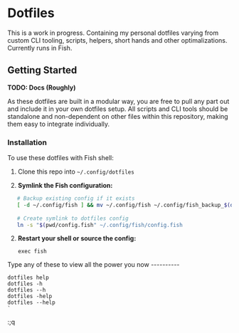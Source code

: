 # Dotfiles

This is a work in progress. Containing my  personal dotfiles varying from custom CLI tooling, scripts, helpers, short hands and other optimalizations. Currently runs in Fish.

## Getting Started

**TODO: Docs (Roughly)**

As these dotfiles are built in a modular way, you are free to pull any part out and include it in your own dotfiles setup. All scripts and CLI tools should be standalone and non-dependent on other files within this repository, making them easy to integrate individually.

### Installation

To use these dotfiles with Fish shell:

1. Clone this repo into `~/.config/dotfiles`

2. **Symlink the Fish configuration:**
  
  
```bash
   # Backup existing config if it exists
   [ -d ~/.config/fish ] && mv ~/.config/fish ~/.config/fish_backup_$(date +%Y%m%d_%H%M%S)
   
   # Create symlink to dotfiles config
   ln -s "$(pwd/config.fish" ~/.config/fish/config.fish
   ```

2. **Restart your shell or source the config:**
   ```fish
   exec fish
   ```

Type any of these to view all the power you now ----------
```
dotfiles help
dotfiles -h
dotfiles --h
dotfiles -help
dotfiles --help
`
```
:;q
